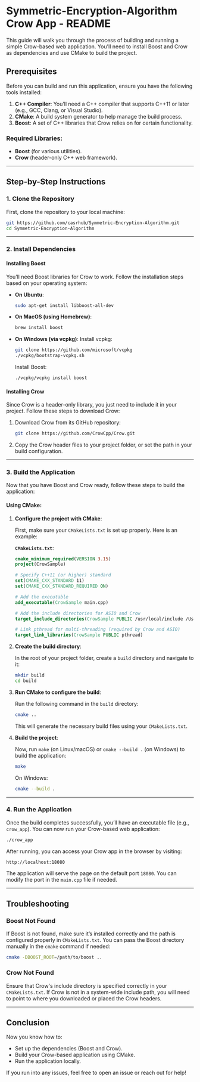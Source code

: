 
# Symmetric-Encryption-Algorithm Crow App - README

This guide will walk you through the process of building and running a simple Crow-based web application. You'll need to install Boost and Crow as dependencies and use CMake to build the project.

## Prerequisites

Before you can build and run this application, ensure you have the following tools installed:

1. **C++ Compiler**: You’ll need a C++ compiler that supports C++11 or later (e.g., GCC, Clang, or Visual Studio).
2. **CMake**: A build system generator to help manage the build process.
3. **Boost**: A set of C++ libraries that Crow relies on for certain functionality.

### Required Libraries:
- **Boost** (for various utilities).
- **Crow** (header-only C++ web framework).

---

## Step-by-Step Instructions

### 1. Clone the Repository

First, clone the repository to your local machine:

```bash
git https://github.com/casrhub/Symmetric-Encryption-Algorithm.git
cd Symmetric-Encryption-Algorithm
```

---

### 2. Install Dependencies

#### Installing Boost

You’ll need Boost libraries for Crow to work. Follow the installation steps based on your operating system:

- **On Ubuntu**:
  ```bash
  sudo apt-get install libboost-all-dev
  ```

- **On MacOS (using Homebrew)**:
  ```bash
  brew install boost
  ```

- **On Windows (via vcpkg)**:
  Install vcpkg:
  ```bash
  git clone https://github.com/microsoft/vcpkg
  ./vcpkg/bootstrap-vcpkg.sh
  ```

  Install Boost:
  ```bash
  ./vcpkg/vcpkg install boost
  ```

#### Installing Crow

Since Crow is a header-only library, you just need to include it in your project. Follow these steps to download Crow:

1. Download Crow from its GitHub repository:
   ```bash
   git clone https://github.com/CrowCpp/Crow.git
   ```

2. Copy the Crow header files to your project folder, or set the path in your build configuration.

---

### 3. Build the Application

Now that you have Boost and Crow ready, follow these steps to build the application:

#### Using CMake:

1. **Configure the project with CMake**:

   First, make sure your `CMakeLists.txt` is set up properly. Here is an example:

   **`CMakeLists.txt`**:
   ```cmake
   cmake_minimum_required(VERSION 3.15)
   project(CrowSample)

   # Specify C++11 (or higher) standard
   set(CMAKE_CXX_STANDARD 11)
   set(CMAKE_CXX_STANDARD_REQUIRED ON)

   # Add the executable
   add_executable(CrowSample main.cpp)

   # Add the include directories for ASIO and Crow
   target_include_directories(CrowSample PUBLIC /usr/local/include /Users/casr/crowcpp/Crow-1.2.0/include)

   # Link pthread for multi-threading (required by Crow and ASIO)
   target_link_libraries(CrowSample PUBLIC pthread)
   ```

2. **Create the build directory**:

   In the root of your project folder, create a `build` directory and navigate to it:

   ```bash
   mkdir build
   cd build
   ```

3. **Run CMake to configure the build**:

   Run the following command in the `build` directory:

   ```bash
   cmake ..
   ```

   This will generate the necessary build files using your `CMakeLists.txt`.

4. **Build the project**:

   Now, run `make` (on Linux/macOS) or `cmake --build .` (on Windows) to build the application:

   ```bash
   make
   ```

   On Windows:
   ```bash
   cmake --build .
   ```

---

### 4. Run the Application

Once the build completes successfully, you’ll have an executable file (e.g., `crow_app`). You can now run your Crow-based web application:

```bash
./crow_app
```

After running, you can access your Crow app in the browser by visiting:

```
http://localhost:18080
```

The application will serve the page on the default port `18080`. You can modify the port in the `main.cpp` file if needed.

---



## Troubleshooting

### Boost Not Found
If Boost is not found, make sure it’s installed correctly and the path is configured properly in `CMakeLists.txt`. You can pass the Boost directory manually in the `cmake` command if needed:
```bash
cmake -DBOOST_ROOT=/path/to/boost ..
```

### Crow Not Found
Ensure that Crow's include directory is specified correctly in your `CMakeLists.txt`. If Crow is not in a system-wide include path, you will need to point to where you downloaded or placed the Crow headers.

---

## Conclusion

Now you know how to:
- Set up the dependencies (Boost and Crow).
- Build your Crow-based application using CMake.
- Run the application locally.

If you run into any issues, feel free to open an issue or reach out for help!
